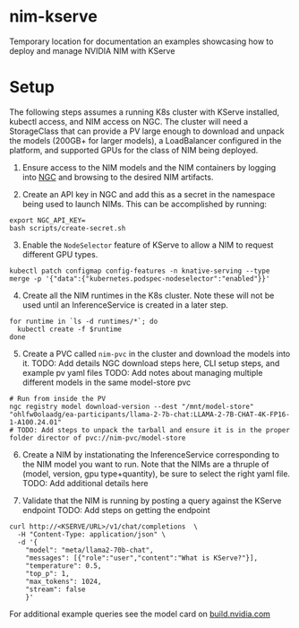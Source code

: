 # nim-kserve
Temporary location for documentation an examples showcasing how to deploy and manage NVIDIA NIM with KServe




# Setup

The following steps assumes a running K8s cluster with KServe installed, kubectl access, and NIM access on NGC. The cluster will need a StorageClass that can provide a PV large enough to download and unpack the models (200GB+ for larger models), a LoadBalancer configured in the platform, and supported GPUs for the class of NIM being deployed.

1. Ensure access to the NIM models and the NIM containers by logging into [NGC](ngc.nvidia.com) and browsing to the desired NIM artifacts.

2. Create an API key in NGC and add this as a secret in the namespace being used to launch NIMs. This can be accomplished by running:
```
export NGC_API_KEY=
bash scripts/create-secret.sh
```

3. Enable the `NodeSelector` feature of KServe to allow a NIM to request different GPU types.
```
kubectl patch configmap config-features -n knative-serving --type merge -p '{"data":{"kubernetes.podspec-nodeselector":"enabled"}}'
```

4. Create all the NIM runtimes in the K8s cluster. Note these will not be used until an InferenceService is created in a later step.
```
for runtime in `ls -d runtimes/*`; do
  kubectl create -f $runtime
done
```

5. Create a PVC called `nim-pvc` in the cluster and download the models into it.
TODO: Add details NGC download steps here, CLI setup steps, and example pv yaml files
TODO: Add notes about managing multiple different models in the same model-store pvc

```
# Run from inside the PV
ngc registry model download-version --dest "/mnt/model-store" "ohlfw0olaadg/ea-participants/llama-2-7b-chat:LLAMA-2-7B-CHAT-4K-FP16-1-A100.24.01"
# TODO: Add steps to unpack the tarball and ensure it is in the proper folder director of pvc://nim-pvc/model-store
```

6. Create a NIM by instationating the InferenceService corresponding to the NIM model you want to run. Note that the NIMs are a thruple of (model, version, gpu type+quantity), be sure to select the right yaml file.
TODO: Add additional details here 

7. Validate that the NIM is running by posting a query against the KServe endpoint
TODO: Add steps on getting the endpoint

```
curl http://<KSERVE/URL>/v1/chat/completions  \
  -H "Content-Type: application/json" \
  -d '{
    "model": "meta/llama2-70b-chat",
    "messages": [{"role":"user","content":"What is KServe?"}],
    "temperature": 0.5,   
    "top_p": 1,
    "max_tokens": 1024,
    "stream": false 
    }'
```

For additional example queries see the model card on [build.nvidia.com](https://build.nvidia.com/meta/llama3-70b)